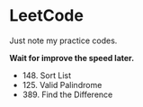 # LeetCode

Just note my practice codes.

**Wait for improve the speed later.**<br>
<ul>
	<li>148. Sort List
	<li>125. Valid Palindrome
	<li>389. Find the Difference
</ul>